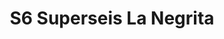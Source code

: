 ---
title: "S6 Superseis La Negrita"
url: /ciudad-nueva/s6-superseis-la-negrita/
shop: Supermarkt
---